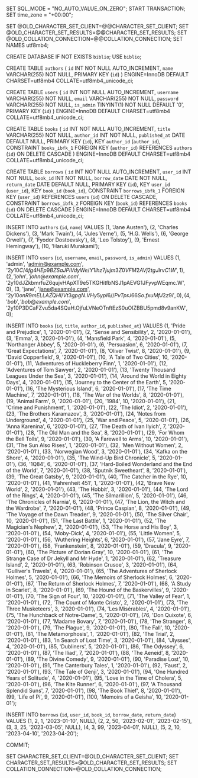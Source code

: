 SET SQL_MODE = "NO_AUTO_VALUE_ON_ZERO";
START TRANSACTION;
SET time_zone = "+00:00";

SET @OLD_CHARACTER_SET_CLIENT=@@CHARACTER_SET_CLIENT;
SET @OLD_CHARACTER_SET_RESULTS=@@CHARACTER_SET_RESULTS;
SET @OLD_COLLATION_CONNECTION=@@COLLATION_CONNECTION;
SET NAMES utf8mb4;

CREATE DATABASE IF NOT EXISTS `biblio`;
USE `biblio`;

CREATE TABLE `authors` (
  `id` INT NOT NULL AUTO_INCREMENT,
  `name` VARCHAR(255) NOT NULL,
  PRIMARY KEY (`id`)
) ENGINE=InnoDB
DEFAULT CHARSET=utf8mb4
COLLATE=utf8mb4_unicode_ci;

CREATE TABLE `users` (
  `id` INT NOT NULL AUTO_INCREMENT,
  `username` VARCHAR(255) NOT NULL,
  `email` VARCHAR(255) NOT NULL,
  `password` VARCHAR(255) NOT NULL,
  `is_admin` TINYINT(1) NOT NULL DEFAULT '0',
  PRIMARY KEY (`id`)
) ENGINE=InnoDB
DEFAULT CHARSET=utf8mb4
COLLATE=utf8mb4_unicode_ci;

CREATE TABLE `books` (
  `id` INT NOT NULL AUTO_INCREMENT,
  `title` VARCHAR(255) NOT NULL,
  `author_id` INT NOT NULL,
  `published_at` DATE DEFAULT NULL,
  PRIMARY KEY (`id`),
  KEY `author_id` (`author_id`),
  CONSTRAINT `books_ibfk_1` FOREIGN KEY (`author_id`) REFERENCES `authors` (`id`) ON DELETE CASCADE
) ENGINE=InnoDB
DEFAULT CHARSET=utf8mb4
COLLATE=utf8mb4_unicode_ci;

CREATE TABLE `borrows` (
  `id` INT NOT NULL AUTO_INCREMENT,
  `user_id` INT NOT NULL,
  `book_id` INT NOT NULL,
  `borrow_date` DATE NOT NULL,
  `return_date` DATE DEFAULT NULL,
  PRIMARY KEY (`id`),
  KEY `user_id` (`user_id`),
  KEY `book_id` (`book_id`),
  CONSTRAINT `borrows_ibfk_1` FOREIGN KEY (`user_id`) REFERENCES `users` (`id`) ON DELETE CASCADE,
  CONSTRAINT `borrows_ibfk_2` FOREIGN KEY (`book_id`) REFERENCES `books` (`id`) ON DELETE CASCADE
) ENGINE=InnoDB
DEFAULT CHARSET=utf8mb4
COLLATE=utf8mb4_unicode_ci;

INSERT INTO `authors` (`id`, `name`) VALUES
  (1, 'Jane Austen'),
  (2, 'Charles Dickens'),
  (3, 'Mark Twain'),
  (4, 'Jules Verne'),
  (5, 'H.G. Wells'),
  (6, 'George Orwell'),
  (7, 'Fyodor Dostoevsky'),
  (8, 'Leo Tolstoy'),
  (9, 'Ernest Hemingway'),
  (10, 'Haruki Murakami');

INSERT INTO `users` (`id`, `username`, `email`, `password`, `is_admin`) VALUES
  (1, 'admin', 'admin@example.com', '$2y$10$C/4fg4HEp9BZSaJPiVdyWe/Y1lhz7jujm3Z0VFM2AVj2tgJlrvC1W', 1),
  (2, 'john',  'john@example.com',  '$2y$10$dJZkbmrfuZ6qujvHApXT9e5TKGHitfbNSJ1pAEVG1JFyvpWEqmc.W', 0),
  (3, 'jane',  'jane@example.com',  '$2y$10$onR9mELLAZQHI/Vt3gpgN.VHy5ypI6//PvTprJ66So.fxuMfJ2z9i', 0),
  (4, 'bob',   'bob@example.com',   '$2y$10$P3DCaFZvu5da4SQaH.OjfuLVNeOTnftEzS0uOIZBBU5pmd8v9anKW', 0);

INSERT INTO `books` (`id`, `title`, `author_id`, `published_at`) VALUES
  (1, 'Pride and Prejudice', 1, '2020-01-01'),
  (2, 'Sense and Sensibility', 2, '2020-01-01'),
  (3, 'Emma', 3, '2020-01-01'),
  (4, 'Mansfield Park', 4, '2020-01-01'),
  (5, 'Northanger Abbey', 5, '2020-01-01'),
  (6, 'Persuasion', 6, '2020-01-01'),
  (7, 'Great Expectations', 7, '2020-01-01'),
  (8, 'Oliver Twist', 8, '2020-01-01'),
  (9, 'David Copperfield', 9, '2020-01-01'),
  (10, 'A Tale of Two Cities', 10, '2020-01-01'),
  (11, 'Adventures of Huckleberry Finn', 1, '2020-01-01'),
  (12, 'Adventures of Tom Sawyer', 2, '2020-01-01'),
  (13, 'Twenty Thousand Leagues Under the Sea', 3, '2020-01-01'),
  (14, 'Around the World in Eighty Days', 4, '2020-01-01'),
  (15, 'Journey to the Center of the Earth', 5, '2020-01-01'),
  (16, 'The Mysterious Island', 6, '2020-01-01'),
  (17, 'The Time Machine', 7, '2020-01-01'),
  (18, 'The War of the Worlds', 8, '2020-01-01'),
  (19, 'Animal Farm', 9, '2020-01-01'),
  (20, '1984', 10, '2020-01-01'),
  (21, 'Crime and Punishment', 1, '2020-01-01'),
  (22, 'The Idiot', 2, '2020-01-01'),
  (23, 'The Brothers Karamazov', 3, '2020-01-01'),
  (24, 'Notes from Underground', 4, '2020-01-01'),
  (25, 'War and Peace', 5, '2020-01-01'),
  (26, 'Anna Karenina', 6, '2020-01-01'),
  (27, 'The Death of Ivan Ilyich', 7, '2020-01-01'),
  (28, 'The Old Man and the Sea', 8, '2020-01-01'),
  (29, 'For Whom the Bell Tolls', 9, '2020-01-01'),
  (30, 'A Farewell to Arms', 10, '2020-01-01'),
  (31, 'The Sun Also Rises', 1, '2020-01-01'),
  (32, 'Men Without Women', 2, '2020-01-01'),
  (33, 'Norwegian Wood', 3, '2020-01-01'),
  (34, 'Kafka on the Shore', 4, '2020-01-01'),
  (35, 'The Wind-Up Bird Chronicle', 5, '2020-01-01'),
  (36, '1Q84', 6, '2020-01-01'),
  (37, 'Hard-Boiled Wonderland and the End of the World', 7, '2020-01-01'),
  (38, 'Sputnik Sweetheart', 8, '2020-01-01'),
  (39, 'The Great Gatsby', 9, '2020-01-01'),
  (40, 'The Catcher in the Rye', 10, '2020-01-01'),
  (41, 'Fahrenheit 451', 1, '2020-01-01'),
  (42, 'Brave New World', 2, '2020-01-01'),
  (43, 'The Hobbit', 3, '2020-01-01'),
  (44, 'The Lord of the Rings', 4, '2020-01-01'),
  (45, 'The Silmarillion', 5, '2020-01-01'),
  (46, 'The Chronicles of Narnia', 6, '2020-01-01'),
  (47, 'The Lion, the Witch and the Wardrobe', 7, '2020-01-01'),
  (48, 'Prince Caspian', 8, '2020-01-01'),
  (49, 'The Voyage of the Dawn Treader', 9, '2020-01-01'),
  (50, 'The Silver Chair', 10, '2020-01-01'),
  (51, 'The Last Battle', 1, '2020-01-01'),
  (52, 'The Magician\'s Nephew', 2, '2020-01-01'),
  (53, 'The Horse and His Boy', 3, '2020-01-01'),
  (54, 'Moby-Dick', 4, '2020-01-01'),
  (55, 'Little Women', 5, '2020-01-01'),
  (56, 'Wuthering Heights', 6, '2020-01-01'),
  (57, 'Jane Eyre', 7, '2020-01-01'),
  (58, 'Frankenstein', 8, '2020-01-01'),
  (59, 'Dracula', 9, '2020-01-01'),
  (60, 'The Picture of Dorian Gray', 10, '2020-01-01'),
  (61, 'The Strange Case of Dr Jekyll and Mr Hyde', 1, '2020-01-01'),
  (62, 'Treasure Island', 2, '2020-01-01'),
  (63, 'Robinson Crusoe', 3, '2020-01-01'),
  (64, 'Gulliver\'s Travels', 4, '2020-01-01'),
  (65, 'The Adventures of Sherlock Holmes', 5, '2020-01-01'),
  (66, 'The Memoirs of Sherlock Holmes', 6, '2020-01-01'),
  (67, 'The Return of Sherlock Holmes', 7, '2020-01-01'),
  (68, 'A Study in Scarlet', 8, '2020-01-01'),
  (69, 'The Hound of the Baskervilles', 9, '2020-01-01'),
  (70, 'The Sign of Four', 10, '2020-01-01'),
  (71, 'The Valley of Fear', 1, '2020-01-01'),
  (72, 'The Count of Monte Cristo', 2, '2020-01-01'),
  (73, 'The Three Musketeers', 3, '2020-01-01'),
  (74, 'Les Misérables', 4, '2020-01-01'),
  (75, 'The Hunchback of Notre-Dame', 5, '2020-01-01'),
  (76, 'Don Quixote', 6, '2020-01-01'),
  (77, 'Madame Bovary', 7, '2020-01-01'),
  (78, 'The Stranger', 8, '2020-01-01'),
  (79, 'The Plague', 9, '2020-01-01'),
  (80, 'The Fall', 10, '2020-01-01'),
  (81, 'The Metamorphosis', 1, '2020-01-01'),
  (82, 'The Trial', 2, '2020-01-01'),
  (83, 'In Search of Lost Time', 3, '2020-01-01'),
  (84, 'Ulysses', 4, '2020-01-01'),
  (85, 'Dubliners', 5, '2020-01-01'),
  (86, 'The Odyssey', 6, '2020-01-01'),
  (87, 'The Iliad', 7, '2020-01-01'),
  (88, 'The Aeneid', 8, '2020-01-01'),
  (89, 'The Divine Comedy', 9, '2020-01-01'),
  (90, 'Paradise Lost', 10, '2020-01-01'),
  (91, 'The Canterbury Tales', 1, '2020-01-01'),
  (92, 'Faust', 2, '2020-01-01'),
  (93, 'The Tale of Genji', 3, '2020-01-01'),
  (94, 'One Hundred Years of Solitude', 4, '2020-01-01'),
  (95, 'Love in the Time of Cholera', 5, '2020-01-01'),
  (96, 'The Kite Runner', 6, '2020-01-01'),
  (97, 'A Thousand Splendid Suns', 7, '2020-01-01'),
  (98, 'The Book Thief', 8, '2020-01-01'),
  (99, 'Life of Pi', 9, '2020-01-01'),
  (100, 'Memoirs of a Geisha', 10, '2020-01-01');

INSERT INTO `borrows` (`id`, `user_id`, `book_id`, `borrow_date`, `return_date`) VALUES
  (1, 2, 1, '2023-01-10', NULL),
  (2, 2, 50, '2023-02-01', '2023-02-15'),
  (3, 3, 25, '2023-03-05', NULL),
  (4, 3, 99, '2023-04-01', NULL),
  (5, 2, 10, '2023-04-10', '2023-04-20');

COMMIT;

SET CHARACTER_SET_CLIENT=@OLD_CHARACTER_SET_CLIENT;
SET CHARACTER_SET_RESULTS=@OLD_CHARACTER_SET_RESULTS;
SET COLLATION_CONNECTION=@OLD_COLLATION_CONNECTION;
